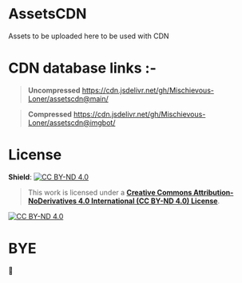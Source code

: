 # AssetsCDN
Assets to be uploaded here to be used with CDN
# CDN database links :-
> __Uncompressed__
 https://cdn.jsdelivr.net/gh/Mischievous-Loner/assetscdn@main/

> __Compressed__
https://cdn.jsdelivr.net/gh/Mischievous-Loner/assetscdn@imgbot/
# License
__Shield__: [![CC BY-ND 4.0][cc-by-nd-shield]][cc-by-nd]

> This work is licensed under a
[__Creative Commons Attribution-NoDerivatives 4.0 International (CC BY-ND 4.0) License__][cc-by-nd].

[![CC BY-ND 4.0][cc-by-nd-image]][cc-by-nd]

[cc-by-nd]: http://creativecommons.org/licenses/by-nd/4.0/
[cc-by-nd-image]: https://licensebuttons.net/l/by-nd/4.0/88x31.png
[cc-by-nd-shield]: https://img.shields.io/badge/License-CC%20BY--ND%204.0-lightgrey.svg

# BYE
👋

